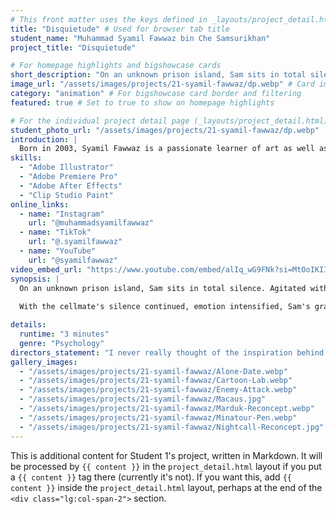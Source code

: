 ```yaml
---
# This front matter uses the keys defined in _layouts/project_detail.html
title: "Disquietude" # Used for browser tab title
student_name: "Muhammad Syamil Fawwaz bin Che Samsurikhan"
project_title: "Disquietude"

# For homepage highlights and bigshowcase cards
short_description: "On an unknown prison island, Sam sits in total silence. Agitated with an unstoppable urge that he can’t help to satisfy, he can’t relieve himself."
image_url: "/assets/images/projects/21-syamil-fawwaz/dp.webp" # Card image
category: "animation" # For bigshowcase card border and filtering
featured: true # Set to true to show on homepage highlights

# For the individual project detail page (_layouts/project_detail.html)
student_photo_url: "/assets/images/projects/21-syamil-fawwaz/dp.webp"
introduction: |
  Born in 2003, Syamil Fawwaz is a passionate learner of art as well as films and comics enthusiast. He enjoys any arts he can, no matter the forms. Syamil often learn new things whether it is arts, film making or any knowledge that intrigue him. Despite his skinny stature, he loves good foods. The only constraint he has in enjoying amazing dishes is money, in which he hopes to get it in near future. Hopefully soon... Maybe tomorrow.
skills:
  - "Adobe Illustrator"
  - "Adobe Premiere Pro"
  - "Adobe After Effects"
  - "Clip Studio Paint"
online_links:
  - name: "Instagram"
    url: "@muhammadsyamilfawwaz"
  - name: "TikTok"
    url: "@.syamilfawwaz"
  - name: "YouTube"
    url: "@syamilfawwaz"
video_embed_url: "https://www.youtube.com/embed/alIq_wG9FNk?si=MtOoIKIImIkR8djl"
synopsis: |
  On an unknown prison island, Sam sits in total silence. Agitated with an unstoppable urge that he can’t help to satisfy, he can’t relieve himself. His frustration grew when an unresponsive cellmate brought to his room, disturbing the already tense condition. Desperate to elevate the situation, he tried initiating conversation, leading him to reveal a disquieting memory that caused him to be imprisoned: standing beside a dead girl with bloodied knife, with blurred memories of what happened.
  
  With the cellmate's silence continued, emotion intensified, Sam's grasp of reality started to slip. With the manifestation of a quiet prisoner, it begins to stir something deeper—guilt, fear and perhaps denial. What started as a desperate search for relief slowly turns into a mental standoff, as Sam confronts both the stranger and the darker truths he’s tried to bury.

details:
  runtime: "3 minutes"
  genre: "Psychology"
directors_statement: "I never really thought of the inspiration behind the story, it just dawned on me one night. but if i tried to pinpoint stories that maybe influenced this story, I’m gonna say Oldboy (Korean Version) and Fight Club. I like the twist and turns of these movies as well as the characters in them."
gallery_images:
  - "/assets/images/projects/21-syamil-fawwaz/Alone-Date.webp"
  - "/assets/images/projects/21-syamil-fawwaz/Cartoon-Lab.webp"
  - "/assets/images/projects/21-syamil-fawwaz/Enemy-Attack.webp"
  - "/assets/images/projects/21-syamil-fawwaz/Macaus.jpg"
  - "/assets/images/projects/21-syamil-fawwaz/Marduk-Reconcept.webp"
  - "/assets/images/projects/21-syamil-fawwaz/Minatour-Pen.webp"
  - "/assets/images/projects/21-syamil-fawwaz/Nightcall-Reconcept.jpg"
---
```

<!-- You can add more content here in Markdown if needed, it will appear after the gallery -->
This is additional content for Student 1's project, written in Markdown.
It will be processed by `{{ content }}` in the `project_detail.html` layout if you put a `{{ content }}` tag there (currently it's not).
If you want this, add `{{ content }}` inside the `project_detail.html` layout, perhaps at the end of the `<div class="lg:col-span-2">` section.